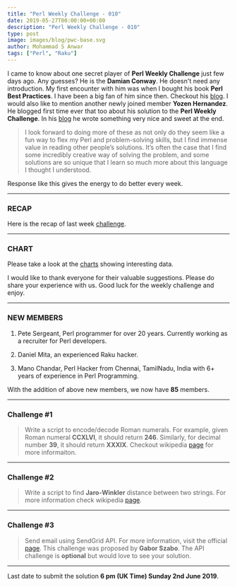 ```yaml
---
title: "Perl Weekly Challenge - 010"
date: 2019-05-27T00:00:00+00:00
description: "Perl Weekly Challenge - 010"
type: post
image: images/blog/pwc-base.svg
author: Mohammad S Anwar
tags: ["Perl", "Raku"]
---
```

I came to know about one secret player of **Perl Weekly Challenge** just few days ago. Any guesses? He is the **Damian Conway**. He doesn't need any introduction. My first encounter with him was when I bought his book **Perl Best Practices**. I have been a big fan of him since then. Checkout his [blog](http://blogs.perl.org/users/damian_conway/2019/05/why-i-love-perl-6.html). I would also like to mention another newly joined member **Yozen Hernandez**. He blogged first time ever that too about his solution to the **Perl Weekly Challenge**. In his [blog](https://yzhernand.github.io/posts/perl-weekly-challenge-9/) he wrote something very nice and sweet at the end.

> I look forward to doing more of these as not only do they seem like a fun way to flex my Perl and problem-solving skills, but I find immense value in reading other people’s solutions. It’s often the case that I find some incredibly creative way of solving the problem, and some solutions are so unique that I learn so much more about this language I thought I understood.

Response like this gives the energy to do better every week.

***

### RECAP

Here is the recap of last week [challenge](/blog/recap-challenge-009).

***

### CHART

Please take a look at the [charts](/chart) showing interesting data.

I would like to thank everyone for their valuable suggestions. Please do share your experience with us.
Good luck for the weekly challenge and enjoy.

***

### NEW MEMBERS

1. Pete Sergeant, Perl programmer for over 20 years. Currently working as a recruiter for Perl developers.

2. Daniel Mita, an experienced Raku hacker.

3. Mano Chandar, Perl Hacker from Chennai, TamilNadu, India with 6+ years of experience in Perl Programming.

With the addition of above new members, we now have **85** members.

***

### Challenge #1

> Write a script to encode/decode Roman numerals. For example, given Roman numeral **CCXLVI**, it should return **246**. Similarly, for decimal number **39**, it should return **XXXIX**. Checkout wikipedia [page](https://en.wikipedia.org/wiki/Roman_numerals) for more informaiton.

***

### Challenge #2

> Write a script to find **Jaro-Winkler** distance between two strings. For more information check wikipedia [page](https://en.wikipedia.org/wiki/Jaro%E2%80%93Winkler_distance).

***

### Challenge #3

> Send email using SendGrid API. For more information, visit the official [page](https://sendgrid.com/solutions/email-api/). This challenge was proposed by **Gabor Szabo**. The API challenge is **optional** but would love to see your solution.

***

Last date to submit the solution **6 pm (UK Time) Sunday 2nd June 2019**.
